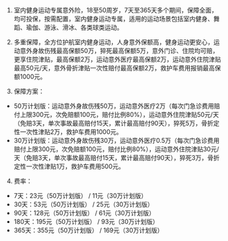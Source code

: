 1. 室内健身运动专属意外险，18至50周岁，7天至365天多个期间，保障全面，均可投保，按需配置，室内健身运动专属，适用的运动场景包括室内健身、舞蹈、瑜伽、游泳、滑冰、各类球类运动。

2. 多重保障，全方位护航室内健身运动，人身意外保额高，健身运动更安心，运动意外身故伤残最高保额50万，猝死最高保额5万，意外门诊、住院均可赔，更享住院津贴，最高保额2万，运动意外医疗最高保额2万，运动意外住院津贴最高50元/天，意外骨折津贴一次性赔付最高保额2万，救护车费用报销最高保额1000元。

3. 保障方案：
- 50万计划版：运动意外身故伤残50万，运动意外医疗2万（每次门急诊费用赔付上限300元，次免赔额100元，赔付比例80%），运动意外住院津贴50元/天（免赔3天，单次事故最高赔付15天，累计最高赔付90天），猝死5万，骨折定性一次性津贴2万，救护车费用1000元。
- 30万计划版：运动意外身故伤残30万，运动意外医疗0.5万（每次门急诊费用赔付上限300元，次免赔额100元，赔付比例80%），运动意外住院津贴30元/天（免赔3天，单次事故最高赔付15天，累计最高赔付90天），猝死3万，骨折定性一次性津贴1万，救护车费用500元。

4. 费率：
- 7天：23元（50万计划版） / 11元（30万计划版）
- 30天：53元（50万计划版） / 25元（30万计划版）
- 90天：128元（50万计划版） / 61元（30万计划版）
- 180天：195元（50万计划版） / 93元（30万计划版）
- 365天：355元（50万计划版） / 169元（30万计划版）